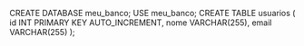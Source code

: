 CREATE DATABASE meu_banco;
USE meu_banco;
CREATE TABLE usuarios (
  id INT PRIMARY KEY AUTO_INCREMENT,
  nome VARCHAR(255),
  email VARCHAR(255)
);
